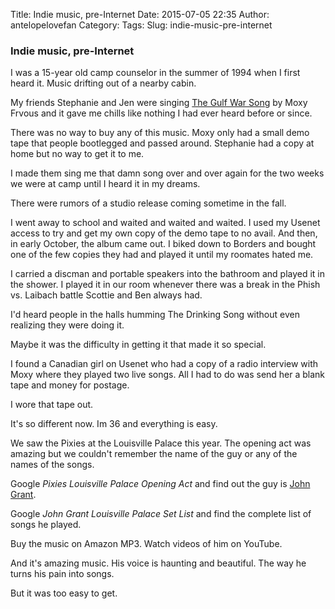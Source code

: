 Title: Indie music, pre-Internet
Date: 2015-07-05 22:35
Author: antelopelovefan
Category: 
Tags: 
Slug: indie-music-pre-internet

### Indie music, pre-Internet

I was a 15-year old camp counselor in the summer of 1994 when I first heard it. Music drifting out of a nearby cabin.

My friends Stephanie and Jen were singing [The Gulf War Song](h[ttps://www.y](https://en.wikipedia.org/wiki/Moxy_Fr%C3%BCvous)outube.com/watch?v=XkMdZ8P5kuo) by Moxy Frvous and it gave me chills like nothing I had ever heard before or since.

There was no way to buy any of this music. Moxy only had a small demo tape that people bootlegged and passed around. Stephanie had a copy at home but no way to get it to me.

I made them sing me that damn song over and over again for the two weeks we were at camp until I heard it in my dreams.

There were rumors of a studio release coming sometime in the fall.

I went away to school and waited and waited and waited. I used my Usenet access to try and get my own copy of the demo tape to no avail. And then, in early October, the album came out. I biked down to Borders and bought one of the few copies they had and played it until my roomates hated me.

I carried a discman and portable speakers into the bathroom and played it in the shower. I played it in our room whenever there was a break in the Phish vs. Laibach battle Scottie and Ben always had.

I'd heard people in the halls humming The Drinking Song without even realizing they were doing it.

Maybe it was the difficulty in getting it that made it so special.

I found a Canadian girl on Usenet who had a copy of a radio interview with Moxy where they played two live songs. All I had to do was send her a blank tape and money for postage.

I wore that tape out.

It's so different now. Im 36 and everything is easy.

We saw the Pixies at the Louisville Palace this year. The opening act was amazing but we couldn't remember the name of the guy or any of the names of the songs.

Google _Pixies Louisville Palace Opening Act_ and find out the guy is [John Grant](https://en.wikipedia.org/wiki/John_Grant_(musician)).

Google _John Grant Louisville Palace Set List_ and find the complete list of songs he played.

Buy the music on Amazon MP3. Watch videos of him on YouTube.

And it's amazing music. His voice is haunting and beautiful. The way he turns his pain into songs.

But it was too easy to get.

